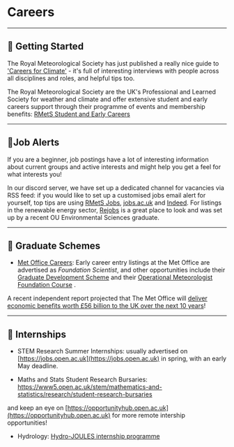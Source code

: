 # Careers 

***
## 📌 Getting Started

The Royal Meteorological Society has just published a really nice guide to ['Careers for Climate'](https://www.rmets.org/careers-climate) - it's full of interesting interviews with people across all disciplines and roles, and helpful tips too.

The Royal Meteorological Society are the UK's Professional and Learned Society for weather and climate and offer extensive student and early careers support through their programme of events and membership benefits: [RMetS Student and Early Careers](https://www.rmets.org/membership/information-for-students)

***

## 📌Job Alerts

If you are a beginner, job postings have a lot of interesting information about current groups and active interests and might help you get a feel for what interests you!

In our discord server, we have set up a dedicated channel for vacancies via RSS feed: if you would like to set up a customised jobs email alert for yourself, top tips are using [RMetS Jobs](https://jobs.rmets.org/), [jobs.ac.uk](https://www.jobs.ac.uk/) and [Indeed](https://uk.indeed.com/). For listings in the renewable energy sector, [Rejobs](https://rejobs.org/en) is a great place to look and was set up by a recent OU Environmental Sciences graduate.

***

## 📌 Graduate Schemes

- [Met Office Careers](https://careers.metoffice.gov.uk/key-roles-met-office/science): Early career entry listings at the Met Office are advertised as *Foundation Scientist*, and other opportunities include their [Graduate Development Scheme](https://careers.metoffice.gov.uk/early-careers/graduate-development-scheme)  and their [Operational Meteorologist Foundation Course](https://careers.metoffice.gov.uk/early-careers/foundation-operational-meteorologist) .

A recent independent report projected that The Met Office will [deliver economic benefits worth £56 billion to the UK over the next 10 years](https://www.metoffice.gov.uk/about-us/news-and-media/media-centre/corporate-news/2024/met-office-delivers-gbp56-billion-of-economic-value-to-the-uk)!

***

## 📌 Internships

- STEM Research Summer Internships: usually advertised on [https://jobs.open.ac.uk](https://jobs.open.ac.uk) in spring, with an early May deadline.

- Maths and Stats Student Research Bursaries: https://www5.open.ac.uk/stem/mathematics-and-statistics/research/student-research-bursaries

and keep an eye on [https://opportunityhub.open.ac.uk](https://opportunityhub.open.ac.uk) for more remote intership opportunities!

- Hydrology: [Hydro-JOULES internship programme](https://hydro-jules.org/hydro-jules-internship)


